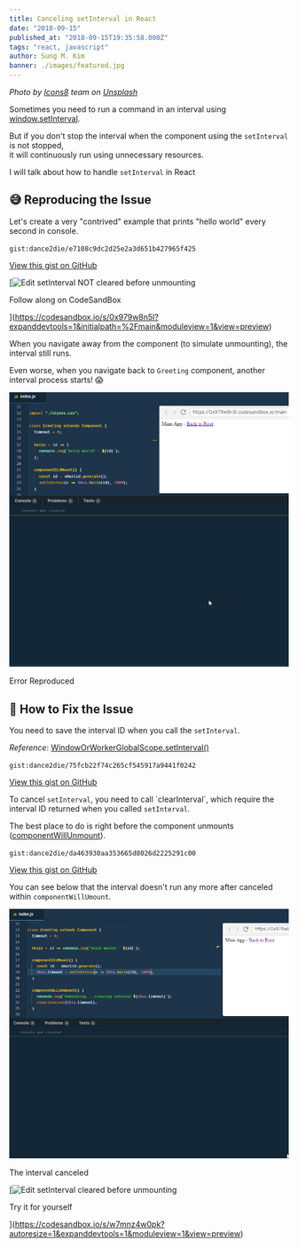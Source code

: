 ```yaml
---
title: Canceling setInterval in React
date: "2018-09-15"
published_at: "2018-09-15T19:35:58.000Z"
tags: "react, javascript"
author: Sung M. Kim
banner: ./images/featured.jpg
---
```


_Photo by [Icons8](https://unsplash.com/photos/dhZtNlvNE8M?utm_source=unsplash&utm_medium=referral&utm_content=creditCopyText) team on [Unsplash](https://unsplash.com/?utm_source=unsplash&utm_medium=referral&utm_content=creditCopyText)_

Sometimes you need to run a command in an interval using [window.setInterval](https://developer.mozilla.org/en-US/docs/Web/API/WindowOrWorkerGlobalScope/setInterval).

But if you don't stop the interval when the component using the `setInterval` is not stopped,  
it will continuously run using unnecessary resources.

I will talk about how to handle `setInterval` in React

## 😅 Reproducing the Issue

Let's create a very "contrived" example that prints "hello world" every second in console.

`gist:dance2die/e7108c9dc2d25e2a3d651b427965f425`

<a href="https://gist.github.com/dance2die/e7108c9dc2d25e2a3d651b427965f425">View this gist on GitHub</a>

[![Edit setInterval NOT cleared before unmounting](https://codesandbox.io/static/img/play-codesandbox.svg)

Follow along on CodeSandBox

](https://codesandbox.io/s/0x979w8n5l?expanddevtools=1&initialpath=%2Fmain&moduleview=1&view=preview)

When you navigate away from the component (to simulate unmounting), the interval still runs.

Even worse, when you navigate back to `Greeting` component, another interval process starts! 😱

![](./images/reproducing-issue.gif)

Error Reproduced

## 🔧 How to Fix the Issue

You need to save the interval ID when you call the `setInterval`.

_Reference_: [WindowOrWorkerGlobalScope.setInterval()](https://developer.mozilla.org/en-US/docs/Web/API/WindowOrWorkerGlobalScope/setInterval#Return_value)

`gist:dance2die/75fcb22f74c265cf545917a9441f0242`

<a href="https://gist.github.com/dance2die/75fcb22f74c265cf545917a9441f0242">View this gist on GitHub</a>

To cancel `setInterval`, you need to call \`clearInterval\`, which require the interval ID returned when you called `setInterval`.

The best place to do is right before the component unmounts ([componentWillUnmount](<https://componentWillUnmount()>)).

`gist:dance2die/da463930aa353665d8026d2225291c00`

<a href="https://gist.github.com/dance2die/da463930aa353665d8026d2225291c00">View this gist on GitHub</a>

You can see below that the interval doesn't run any more after canceled within `componentWillUmount`.

![](./images/setInterval-canceled.gif)

The interval canceled

[![Edit setInterval cleared before unmounting](https://codesandbox.io/static/img/play-codesandbox.svg)

Try it for yourself

](https://codesandbox.io/s/w7mnz4w0pk?autoresize=1&expanddevtools=1&moduleview=1&view=preview)
